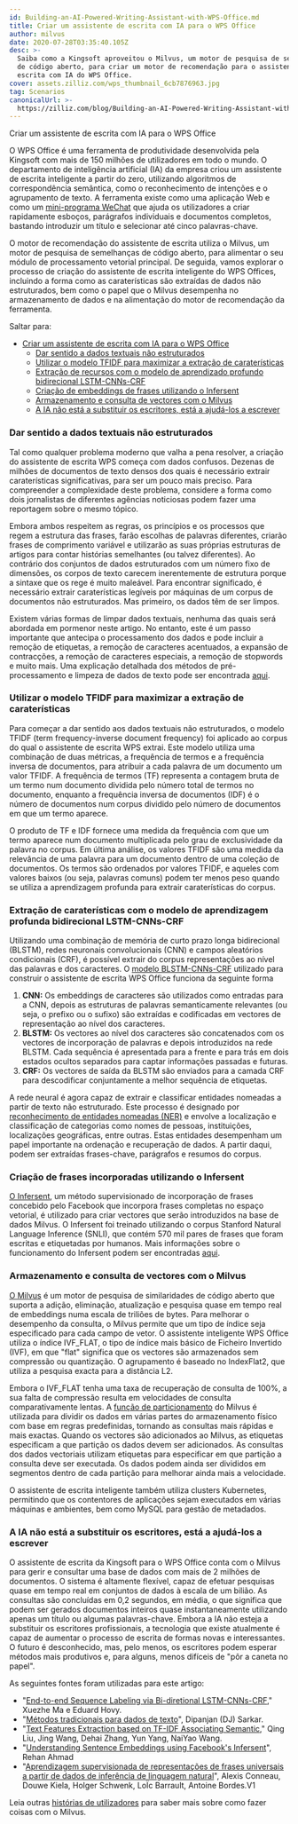 ```yaml
---
id: Building-an-AI-Powered-Writing-Assistant-with-WPS-Office.md
title: Criar um assistente de escrita com IA para o WPS Office
author: milvus
date: 2020-07-28T03:35:40.105Z
desc: >-
  Saiba como a Kingsoft aproveitou o Milvus, um motor de pesquisa de semelhanças
  de código aberto, para criar um motor de recomendação para o assistente de
  escrita com IA do WPS Office.
cover: assets.zilliz.com/wps_thumbnail_6cb7876963.jpg
tag: Scenarios
canonicalUrl: >-
  https://zilliz.com/blog/Building-an-AI-Powered-Writing-Assistant-with-WPS-Office
---
```

<custom-h1>Criar um assistente de escrita com IA para o WPS Office</custom-h1><p>O WPS Office é uma ferramenta de produtividade desenvolvida pela Kingsoft com mais de 150 milhões de utilizadores em todo o mundo. O departamento de inteligência artificial (IA) da empresa criou um assistente de escrita inteligente a partir do zero, utilizando algoritmos de correspondência semântica, como o reconhecimento de intenções e o agrupamento de texto. A ferramenta existe como uma aplicação Web e como um <a href="https://walkthechat.com/wechat-mini-programs-simple-introduction/">mini-programa WeChat</a> que ajuda os utilizadores a criar rapidamente esboços, parágrafos individuais e documentos completos, bastando introduzir um título e selecionar até cinco palavras-chave.</p>
<p>O motor de recomendação do assistente de escrita utiliza o Milvus, um motor de pesquisa de semelhanças de código aberto, para alimentar o seu módulo de processamento vetorial principal. De seguida, vamos explorar o processo de criação do assistente de escrita inteligente do WPS Offices, incluindo a forma como as caraterísticas são extraídas de dados não estruturados, bem como o papel que o Milvus desempenha no armazenamento de dados e na alimentação do motor de recomendação da ferramenta.</p>
<p>Saltar para:</p>
<ul>
<li><a href="#building-an-ai-powered-writing-assistant-for-wps-office">Criar um assistente de escrita com IA para o WPS Office</a><ul>
<li><a href="#making-sense-of-unstructured-textual-data">Dar sentido a dados textuais não estruturados</a></li>
<li><a href="#using-the-tfidf-model-to-maximize-feature-extraction">Utilizar o modelo TFIDF para maximizar a extração de caraterísticas</a></li>
<li><a href="#extracting-features-with-the-bi-directional-lstm-cnns-crf-deep-learning-model">Extração de recursos com o modelo de aprendizado profundo bidirecional LSTM-CNNs-CRF</a></li>
<li><a href="#creating-sentence-embeddings-using-infersent">Criação de embeddings de frases utilizando o Infersent</a></li>
<li><a href="#storing-and-querying-vectors-with-milvus">Armazenamento e consulta de vectores com o Milvus</a></li>
<li><a href="#ai-isnt-replacing-writers-its-helping-them-write">A IA não está a substituir os escritores, está a ajudá-los a escrever</a></li>
</ul></li>
</ul>
<h3 id="Making-sense-of-unstructured-textual-data" class="common-anchor-header">Dar sentido a dados textuais não estruturados</h3><p>Tal como qualquer problema moderno que valha a pena resolver, a criação do assistente de escrita WPS começa com dados confusos. Dezenas de milhões de documentos de texto densos dos quais é necessário extrair caraterísticas significativas, para ser um pouco mais preciso. Para compreender a complexidade deste problema, considere a forma como dois jornalistas de diferentes agências noticiosas podem fazer uma reportagem sobre o mesmo tópico.</p>
<p>Embora ambos respeitem as regras, os princípios e os processos que regem a estrutura das frases, farão escolhas de palavras diferentes, criarão frases de comprimento variável e utilizarão as suas próprias estruturas de artigos para contar histórias semelhantes (ou talvez diferentes). Ao contrário dos conjuntos de dados estruturados com um número fixo de dimensões, os corpos de texto carecem inerentemente de estrutura porque a sintaxe que os rege é muito maleável. Para encontrar significado, é necessário extrair caraterísticas legíveis por máquinas de um corpus de documentos não estruturados. Mas primeiro, os dados têm de ser limpos.</p>
<p>Existem várias formas de limpar dados textuais, nenhuma das quais será abordada em pormenor neste artigo. No entanto, este é um passo importante que antecipa o processamento dos dados e pode incluir a remoção de etiquetas, a remoção de caracteres acentuados, a expansão de contracções, a remoção de caracteres especiais, a remoção de stopwords e muito mais. Uma explicação detalhada dos métodos de pré-processamento e limpeza de dados de texto pode ser encontrada <a href="https://towardsdatascience.com/understanding-feature-engineering-part-3-traditional-methods-for-text-data-f6f7d70acd41">aqui</a>.</p>
<h3 id="Using-the-TFIDF-model-to-maximize-feature-extraction" class="common-anchor-header">Utilizar o modelo TFIDF para maximizar a extração de caraterísticas</h3><p>Para começar a dar sentido aos dados textuais não estruturados, o modelo TFIDF (term frequency-inverse document frequency) foi aplicado ao corpus do qual o assistente de escrita WPS extrai. Este modelo utiliza uma combinação de duas métricas, a frequência de termos e a frequência inversa de documentos, para atribuir a cada palavra de um documento um valor TFIDF. A frequência de termos (TF) representa a contagem bruta de um termo num documento dividida pelo número total de termos no documento, enquanto a frequência inversa de documentos (IDF) é o número de documentos num corpus dividido pelo número de documentos em que um termo aparece.</p>
<p>O produto de TF e IDF fornece uma medida da frequência com que um termo aparece num documento multiplicada pelo grau de exclusividade da palavra no corpus. Em última análise, os valores TFIDF são uma medida da relevância de uma palavra para um documento dentro de uma coleção de documentos. Os termos são ordenados por valores TFIDF, e aqueles com valores baixos (ou seja, palavras comuns) podem ter menos peso quando se utiliza a aprendizagem profunda para extrair caraterísticas do corpus.</p>
<h3 id="Extracting-features-with-the-bi-directional-LSTM-CNNs-CRF-deep-learning-model" class="common-anchor-header">Extração de caraterísticas com o modelo de aprendizagem profunda bidirecional LSTM-CNNs-CRF</h3><p>Utilizando uma combinação de memória de curto prazo longa bidirecional (BLSTM), redes neuronais convolucionais (CNN) e campos aleatórios condicionais (CRF), é possível extrair do corpus representações ao nível das palavras e dos caracteres. O <a href="https://arxiv.org/pdf/1603.01354.pdf">modelo BLSTM-CNNs-CRF</a> utilizado para construir o assistente de escrita WPS Office funciona da seguinte forma</p>
<ol>
<li><strong>CNN:</strong> Os embeddings de caracteres são utilizados como entradas para a CNN, depois as estruturas de palavras semanticamente relevantes (ou seja, o prefixo ou o sufixo) são extraídas e codificadas em vectores de representação ao nível dos caracteres.</li>
<li><strong>BLSTM:</strong> Os vectores ao nível dos caracteres são concatenados com os vectores de incorporação de palavras e depois introduzidos na rede BLSTM. Cada sequência é apresentada para a frente e para trás em dois estados ocultos separados para captar informações passadas e futuras.</li>
<li><strong>CRF:</strong> Os vectores de saída da BLSTM são enviados para a camada CRF para descodificar conjuntamente a melhor sequência de etiquetas.</li>
</ol>
<p>A rede neural é agora capaz de extrair e classificar entidades nomeadas a partir de texto não estruturado. Este processo é designado por <a href="https://en.wikipedia.org/wiki/Named-entity_recognition">reconhecimento de entidades nomeadas (NER)</a> e envolve a localização e classificação de categorias como nomes de pessoas, instituições, localizações geográficas, entre outras. Estas entidades desempenham um papel importante na ordenação e recuperação de dados. A partir daqui, podem ser extraídas frases-chave, parágrafos e resumos do corpus.</p>
<h3 id="Creating-sentence-embeddings-using-Infersent" class="common-anchor-header">Criação de frases incorporadas utilizando o Infersent</h3><p><a href="https://github.com/facebookresearch/InferSent">O Infersent</a>, um método supervisionado de incorporação de frases concebido pelo Facebook que incorpora frases completas no espaço vetorial, é utilizado para criar vectores que serão introduzidos na base de dados Milvus. O Infersent foi treinado utilizando o corpus Stanford Natural Language Inference (SNLI), que contém 570 mil pares de frases que foram escritas e etiquetadas por humanos. Mais informações sobre o funcionamento do Infersent podem ser encontradas <a href="https://medium.com/analytics-vidhya/sentence-embeddings-facebooks-infersent-6ac4a9fc2001">aqui</a>.</p>
<h3 id="Storing-and-querying-vectors-with-Milvus" class="common-anchor-header">Armazenamento e consulta de vectores com o Milvus</h3><p><a href="https://www.milvus.io/">O Milvus</a> é um motor de pesquisa de similaridades de código aberto que suporta a adição, eliminação, atualização e pesquisa quase em tempo real de embeddings numa escala de triliões de bytes. Para melhorar o desempenho da consulta, o Milvus permite que um tipo de índice seja especificado para cada campo de vetor. O assistente inteligente WPS Office utiliza o índice IVF_FLAT, o tipo de índice mais básico de Ficheiro Invertido (IVF), em que "flat" significa que os vectores são armazenados sem compressão ou quantização. O agrupamento é baseado no IndexFlat2, que utiliza a pesquisa exacta para a distância L2.</p>
<p>Embora o IVF_FLAT tenha uma taxa de recuperação de consulta de 100%, a sua falta de compressão resulta em velocidades de consulta comparativamente lentas. A <a href="https://milvus.io/docs/manage-partitions.md">função de particionamento</a> do Milvus é utilizada para dividir os dados em várias partes do armazenamento físico com base em regras predefinidas, tornando as consultas mais rápidas e mais exactas. Quando os vectores são adicionados ao Milvus, as etiquetas especificam a que partição os dados devem ser adicionados. As consultas dos dados vectoriais utilizam etiquetas para especificar em que partição a consulta deve ser executada. Os dados podem ainda ser divididos em segmentos dentro de cada partição para melhorar ainda mais a velocidade.</p>
<p>O assistente de escrita inteligente também utiliza clusters Kubernetes, permitindo que os contentores de aplicações sejam executados em várias máquinas e ambientes, bem como MySQL para gestão de metadados.</p>
<h3 id="AI-isn’t-replacing-writers-it’s-helping-them-write" class="common-anchor-header">A IA não está a substituir os escritores, está a ajudá-los a escrever</h3><p>O assistente de escrita da Kingsoft para o WPS Office conta com o Milvus para gerir e consultar uma base de dados com mais de 2 milhões de documentos. O sistema é altamente flexível, capaz de efetuar pesquisas quase em tempo real em conjuntos de dados à escala de um bilião. As consultas são concluídas em 0,2 segundos, em média, o que significa que podem ser gerados documentos inteiros quase instantaneamente utilizando apenas um título ou algumas palavras-chave. Embora a IA não esteja a substituir os escritores profissionais, a tecnologia que existe atualmente é capaz de aumentar o processo de escrita de formas novas e interessantes. O futuro é desconhecido, mas, pelo menos, os escritores podem esperar métodos mais produtivos e, para alguns, menos difíceis de "pôr a caneta no papel".</p>
<p>As seguintes fontes foram utilizadas para este artigo:</p>
<ul>
<li>"<a href="https://arxiv.org/pdf/1603.01354.pdf">End-to-end Sequence Labeling via Bi-diretional LSTM-CNNs-CRF</a>," Xuezhe Ma e Eduard Hovy.</li>
<li>"<a href="https://towardsdatascience.com/understanding-feature-engineering-part-3-traditional-methods-for-text-data-f6f7d70acd41">Métodos tradicionais para dados de texto</a>", Dipanjan (DJ) Sarkar.</li>
<li>"<a href="https://ieeexplore.ieee.org/document/8780663">Text Features Extraction based on TF-IDF Associating Semantic</a>," Qing Liu, Jing Wang, Dehai Zhang, Yun Yang, NaiYao Wang.</li>
<li>"<a href="https://medium.com/analytics-vidhya/sentence-embeddings-facebooks-infersent-6ac4a9fc2001">Understanding Sentence Embeddings using Facebook's Infersent</a>", Rehan Ahmad</li>
<li>"<a href="https://arxiv.org/pdf/1705.02364.pdf">Aprendizagem supervisionada de representações de frases universais a partir de dados de inferência de linguagem natural</a>", Alexis Conneau, Douwe Kiela, Holger Schwenk, LoÏc Barrault, Antoine Bordes.V1</li>
</ul>
<p>Leia outras <a href="https://zilliz.com/user-stories">histórias de utilizadores</a> para saber mais sobre como fazer coisas com o Milvus.</p>
